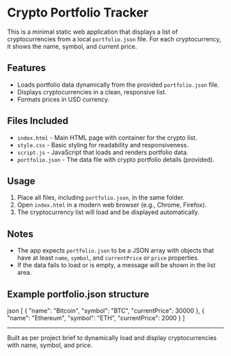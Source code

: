 # Crypto Portfolio Tracker

This is a minimal static web application that displays a list of cryptocurrencies from a local `portfolio.json` file. For each cryptocurrency, it shows the name, symbol, and current price.

## Features

- Loads portfolio data dynamically from the provided `portfolio.json` file.
- Displays cryptocurrencies in a clean, responsive list.
- Formats prices in USD currency.

## Files Included

- `index.html` - Main HTML page with container for the crypto list.
- `style.css` - Basic styling for readability and responsiveness.
- `script.js` - JavaScript that loads and renders portfolio data.
- `portfolio.json` - The data file with crypto portfolio details (provided).

## Usage

1. Place all files, including `portfolio.json`, in the same folder.
2. Open `index.html` in a modern web browser (e.g., Chrome, Firefox).
3. The cryptocurrency list will load and be displayed automatically.

## Notes

- The app expects `portfolio.json` to be a JSON array with objects that have at least `name`, `symbol`, and `currentPrice` or `price` properties.
- If the data fails to load or is empty, a message will be shown in the list area.

## Example portfolio.json structure

json
[
  {
    "name": "Bitcoin",
    "symbol": "BTC",
    "currentPrice": 30000
  },
  {
    "name": "Ethereum",
    "symbol": "ETH",
    "currentPrice": 2000
  }
]


---

Built as per project brief to dynamically load and display cryptocurrencies with name, symbol, and price.